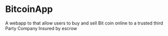# BitcoinApp
A webapp to that allow users to buy and sell Bit coin online to a trusted third Party Company Insured by escrow
